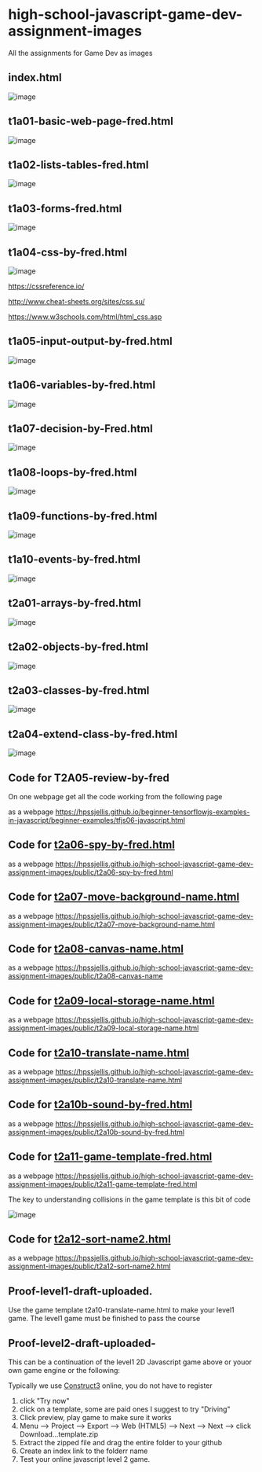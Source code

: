 # high-school-javascript-game-dev-assignment-images
All the assignments for Game Dev as images


## index.html

![image](https://user-images.githubusercontent.com/5605614/136431433-54a33ab7-3c84-4da3-83f9-1abb1157d325.png)

## t1a01-basic-web-page-fred.html
![image](https://user-images.githubusercontent.com/5605614/136432901-59fd10a0-1989-451d-a035-a77b89378685.png)


##  t1a02-lists-tables-fred.html  

![image](https://user-images.githubusercontent.com/5605614/136432506-0674effe-f041-4abe-a2ed-d5ce83190a6d.png)

##   t1a03-forms-fred.html

![image](https://user-images.githubusercontent.com/5605614/136432571-5fc0175d-a118-4880-af28-23a8b2a7a704.png)



##   t1a04-css-by-fred.html 

![image](https://user-images.githubusercontent.com/5605614/136432646-96ee97a1-ec9a-4421-bfb5-a19186fa122e.png)


https://cssreference.io/

http://www.cheat-sheets.org/sites/css.su/

https://www.w3schools.com/html/html_css.asp



##    t1a05-input-output-by-fred.html

![image](https://user-images.githubusercontent.com/5605614/136432695-cba7d8e8-1889-4274-8585-0440b3c19d68.png)

##    t1a06-variables-by-fred.html

![image](https://user-images.githubusercontent.com/5605614/136613574-6f506b7e-4e39-4ff2-a3d0-9b04ca0d6211.png)


##  t1a07-decision-by-Fred.html

![image](https://user-images.githubusercontent.com/5605614/139138583-aae3b176-1c1e-4cdd-a5f9-08b4dc253051.png)




## t1a08-loops-by-fred.html


![image](https://user-images.githubusercontent.com/5605614/138125931-101dd806-6c71-4165-aa57-c9a66bd271ad.png)


##  t1a09-functions-by-fred.html

![image](https://user-images.githubusercontent.com/5605614/137364601-42f1fd28-6bed-4075-8c42-7ef16fd20883.png)



##   t1a10-events-by-fred.html 

![image](https://user-images.githubusercontent.com/5605614/138961028-2cdc2277-38ee-4f9a-8aab-79d6f49db917.png)


## t2a01-arrays-by-fred.html

![image](https://user-images.githubusercontent.com/5605614/139917299-f95b9794-ee45-4dba-92be-7b5e31fbe1ae.png)


##   t2a02-objects-by-fred.html

![image](https://user-images.githubusercontent.com/5605614/140102183-f82d3488-276a-4c55-b650-6eb8eb5b26d4.png)


##   t2a03-classes-by-fred.html

![image](https://user-images.githubusercontent.com/5605614/140825043-04ffad57-5e28-4a54-a72d-833ffd2554cf.png)


##   t2a04-extend-class-by-fred.html

![image](https://user-images.githubusercontent.com/5605614/141003275-7b76636e-1996-4033-9bc8-2ac320c51021.png)





##  Code for  T2A05-review-by-fred

On one webpage get all the code working from the following page

as a webpage https://hpssjellis.github.io/beginner-tensorflowjs-examples-in-javascript/beginner-examples/tfjs06-javascript.html




##  Code for  [t2a06-spy-by-fred.html](public/t2a06-spy-by-fred.html)

as a webpage https://hpssjellis.github.io/high-school-javascript-game-dev-assignment-images/public/t2a06-spy-by-fred.html



##  Code for  [t2a07-move-background-name.html](public/t2a07-move-background-name.html)

as a webpage https://hpssjellis.github.io/high-school-javascript-game-dev-assignment-images/public/t2a07-move-background-name.html


##  Code for  [t2a08-canvas-name.html](public/t2a08-canvas-name.html)

as a webpage https://hpssjellis.github.io/high-school-javascript-game-dev-assignment-images/public/t2a08-canvas-name



##  Code for  [t2a09-local-storage-name.html](public/t2a09-local-storage-name.html)

as a webpage https://hpssjellis.github.io/high-school-javascript-game-dev-assignment-images/public/t2a09-local-storage-name.html



##  Code for  [t2a10-translate-name.html](public/t2a10-translate-name.html)

as a webpage https://hpssjellis.github.io/high-school-javascript-game-dev-assignment-images/public/t2a10-translate-name.html



##  Code for  [t2a10b-sound-by-fred.html](public/t2a10b-sound-by-fred.html)

as a webpage https://hpssjellis.github.io/high-school-javascript-game-dev-assignment-images/public/t2a10b-sound-by-fred.html


##  Code for  [t2a11-game-template-fred.html](public/t2a11-game-template-fred.html)

as a webpage https://hpssjellis.github.io/high-school-javascript-game-dev-assignment-images/public/t2a11-game-template-fred.html


The key to understanding collisions in the game template is this bit of code

![image](https://user-images.githubusercontent.com/5605614/142253313-4d8eb9f5-8671-4ff1-bdd0-4b09973b7aa7.png)









##  Code for  [t2a12-sort-name2.html](public/t2a12-sort-name2.html)

as a webpage https://hpssjellis.github.io/high-school-javascript-game-dev-assignment-images/public/t2a12-sort-name2.html














##  Proof-level1-draft-uploaded. 

Use the game template  t2a10-translate-name.html  to make your level1 game. The level1 game must be finished to pass the course

## Proof-level2-draft-uploaded- 

This can be a continuation of the level1 2D Javascript game above or youor own game engine or the following:

Typically we use [Construct3](https://www.construct.net/en) online, you do not have to register

1. click "Try now"
2. click on a template, some are paid ones I suggest to try "Driving"
3. Click preview, play game to make sure it works
4. Menu --> Project --> Export --> Web (HTML5) --> Next --> Next --> click Download...template.zip
5. Extract the zipped file and drag the entire folder to your github
6. Create an index link to the folderr name
7. Test your online javascript level 2 game.









##




##







